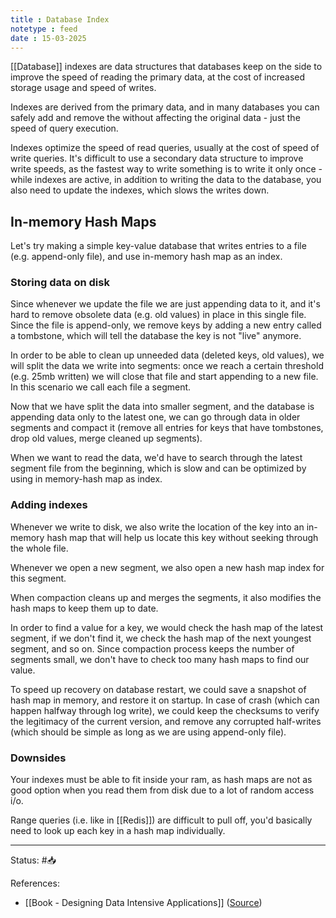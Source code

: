 ```yaml
---
title : Database Index
notetype : feed
date : 15-03-2025
---
```


[[Database]] indexes are data structures that databases keep on the side to improve the speed of reading the primary data, at the cost of increased storage usage and speed of writes.

Indexes are derived from the primary data, and in many databases you can safely add and remove the without affecting the original data - just the speed of query execution.

Indexes optimize the speed of read queries, usually at the cost of speed of write queries. It's difficult to use a secondary data structure to improve write speeds, as the fastest way to write something is to write it only once - while indexes are active, in addition to writing the data to the database, you also need to update the indexes, which slows the writes down.

## In-memory Hash Maps 

Let's try making a simple key-value database that writes entries to a file (e.g. append-only file), and use in-memory hash map as an index. 

### Storing data on disk

Since whenever we update the file we are just appending data to it, and it's hard to remove obsolete data (e.g. old values) in place in this single file. Since the file is append-only, we remove keys by adding a new entry called a tombstone, which will tell the database the key is not "live" anymore.

In order to be able to clean up unneeded data (deleted keys, old values), we will split the data we write into segments: once we reach a certain threshold (e.g. 25mb written) we will close that file and start appending to a new file. In this scenario we call each file a segment.

Now that we have split the data into smaller segment, and the database is appending data only to the latest one, we can go through data in older segments and compact it (remove all entries for keys that have tombstones, drop old values, merge cleaned up segments). 

When we want to read the data, we'd have to search through the latest segment file from the beginning, which is slow and can be optimized by using in memory-hash map as index.

### Adding indexes

Whenever we write to disk, we also write the location of the key into an in-memory hash map that will help us locate this key without seeking through the whole file.

Whenever we open a new segment, we also open a new hash map index for this segment.

When compaction cleans up and merges the segments, it also modifies the hash maps to keep them up to date.

In order to find a value for a key, we would check the hash map of the latest segment, if we don't find it, we check the hash map of the next youngest segment, and so on. Since compaction process keeps the number of segments small, we don't have to check too many hash maps to find our value.

To speed up recovery on database restart, we could save a snapshot of hash map in memory, and restore it on startup. In case of crash (which can happen halfway through log write), we could keep the checksums to verify the legitimacy of the current version, and remove any corrupted half-writes (which should be simple as long as we are using append-only file).

### Downsides

Your indexes must be able to fit inside your ram, as hash maps are not as good option when you read them from disk due to a lot of random access i/o.

Range queries (i.e. like in [[Redis]]) are difficult to pull off, you'd basically need to look up each key in a hash map individually.

-----

Status: #📥

References:
-  [[Book - Designing Data Intensive Applications]] ([Source](https://www.amazon.com/Designing-Data-Intensive-Applications-Reliable-Maintainable/dp/1449373321))
